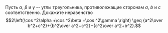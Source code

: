 Пусть $\alpha$, $\beta$ и $\gamma$ -- углы треугольника, 
противолежащие сторонам $a,$ $b$ и $c$ соответственно. Докажите 
неравенство 
$$2\left(\cos ^2\alpha +\cos ^2\beta +\cos ^2\gamma  \right)
\geq {a^2\over b^2+c^2}+{b^2\over a^2+c^2}+{c^2\over a^2+b^2}.$$